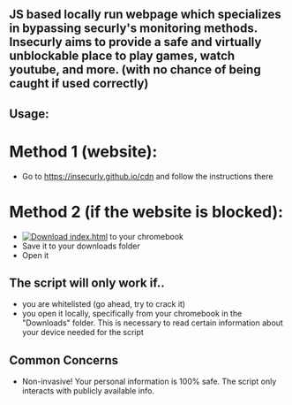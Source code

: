 ## JS based locally run webpage which specializes in bypassing securly's monitoring methods. Insecurly aims to provide a safe and virtually unblockable place to play games, watch youtube, and more. (with no chance of being caught if used correctly)

## Usage:

# Method 1 (website):
- Go to https://insecurly.github.io/cdn and follow the instructions there

# Method 2 (if the website is blocked):
- [![Download index.html](https://img.shields.io/badge/Download-index.html-brightgreen)](https://raw.githubusercontent.com/insecurly/cdn/main/index.html) to your chromebook
- Save it to your downloads folder
- Open it

## The script will only work if..
- you are whitelisted (go ahead, try to crack it)
- you open it locally, specifically from your chromebook in the "Downloads" folder. This is necessary to read certain information about your device needed for the script

## Common Concerns
- Non-invasive! Your personal information is 100% safe. The script only interacts with publicly available info.
  
